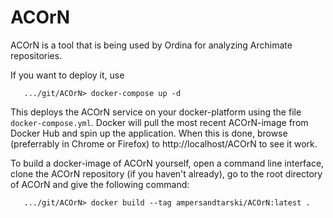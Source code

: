 # ACOrN
ACOrN is a tool that is being used by Ordina for analyzing Archimate repositories.

If you want to deploy it, use
```
   .../git/ACOrN> docker-compose up -d
```
This deploys the ACOrN service on your docker-platform using the file ``docker-compose.yml``. Docker will pull the most recent ACOrN-image from Docker Hub and spin up the application. When this is done, browse (preferrably in Chrome or Firefox) to http://localhost/ACOrN to see it work.

To build a docker-image of ACOrN yourself, open a command line interface, clone the ACOrN repository (if you haven't already), go to the root directory of ACOrN and give the following command:
```
   .../git/ACOrN> docker build --tag ampersandtarski/ACOrN:latest .
```

